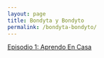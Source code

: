 ```yaml
---
layout: page
title: Bondyta y Bondyto
permalink: /bondyta-bondyto/
---
```


[Episodio 1: Aprendo En Casa](/bondyta-bondyto/episodio01)
